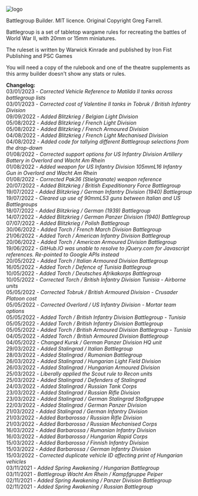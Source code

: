 ![logo](https://user-images.githubusercontent.com/34754152/139557079-2a69fc0e-8544-44b0-9d50-763c376f6f8c.png)

Battlegroup Builder. MIT licence. Original Copyright Greg Farrell.



Battlegroup is a set of tabletop wargame rules for recreating the battles of World War II, with 20mm or 15mm miniatures.

The ruleset is written by Warwick Kinrade and published by Iron Fist Publishing and PSC Games

You will need a copy of the rulebook and one of the theatre supplements as this army builder doesn't show any stats or rules.


**Changelog:**<br>
03/01/2023 - _Corrected Vehicle Reference to Matilda II tanks across battlegroup lists_<br>
03/01/2023 - _Corrected cost of Valentine II tanks in Tobruk / British Infantry Division_<br>
09/09/2022 - _Added Blitzkrieg / Belgian Light Division_<br>
05/08/2022 - _Added Blitzkrieg / French Light Division_<br>
05/08/2022 - _Added Blitzkrieg / French Armoured Division_<br>
04/08/2022 - _Added Blitzkrieg / French Light Mechanised Division_<br>
04/08/2022 - _Added code for tallying different Battlegroup selections from the drop-down_<br>
01/08/2022 - _Corrected support options for US Infantry Division Artillery Battery in Overlord and Wacht Am Rhein_<br>
01/08/2022 - _Added weapon for US Infantry Division 105mmL16 Infantry Gun in Overlord and Wacht Am Rhein_<br>
01/08/2022 - _Corrected Pak36 (Stielgranate) weapon reference_<br>
20/07/2022 - _Added Blitzkrieg / British Expeditionary Force Battlegroup_<br>
19/07/2022 - _Added Blitzkrieg / German Infantry Division (1940) Battlegroup_<br>
19/07/2022 - _Cleared up use of 90mmL53 guns between Italian and US Battlegroups_<br>
18/07/2022 - _Added Blitzkrieg / German (1939) Battlegroup_<br>
14/07/2022 - _Added Blitzkrieg / German Panzer Division (1940) Battlegroup_<br>
07/07/2022 - _Added Blitzkrieg / Polish Battlegroup_<br>
30/06/2022 - _Added Torch / French March Division Battlegroup_<br>
21/06/2022 - _Added Torch / American Infantry Division Battlegroup_<br>
20/06/2022 - _Added Torch / American Armoured Division Battlegroup_<br>
19/06/2022 - _GitHub.IO was unable to resolve to jQuery.com for Javascript references. Re-pointed to Google APIs instead_<br>
20/05/2022 - _Added Torch / Italian Armoured Division Battlegroup_<br>
16/05/2022 - _Added Torch / Defence of Tunisia Battlegroup_<br>
10/05/2022 - _Added Torch / Deutsches Afrikakorps Battlegroup_<br>
10/05/2022 - _Corrected Torch / British Infantry Division Tunisia - Airborne units_<br>
05/05/2022 - _Corrected Tobruk / British Armoured Division - Crusader Platoon cost_<br>
05/05/2022 - _Corrected Overlord / US Infantry Division - Mortar team options_<br>
05/05/2022 - _Added Torch / British Infantry Division Battlegroup - Tunisia_<br>
05/05/2022 - _Added Torch / British Infantry Division Battlegroup_<br>
05/05/2022 - _Added Torch / British Armoured Division Battlegroup - Tunisia_<br>
04/05/2022 - _Added Torch / British Armoured Division Battlegroup_<br>
04/05/2022 - _Changed Kursk / German Panzer Division HQ unit_<br>
29/03/2022 - _Added Stalingrad / Italian Battlegroup_<br>
28/03/2022 - _Added Stalingrad / Rumanian Battlegroup_<br>
26/03/2022 - _Added Stalingrad / Hungarian Light Field Division_<br>
26/03/2022 - _Added Stalingrad / Hungarian Armoured Division_<br>
25/03/2022 - _Liberally applied the Scout rule to Recon units_<br>
25/03/2022 - _Added Stalingrad / Defenders of Stalingrad_<br>
24/03/2022 - _Added Stalingrad / Russian Tank Corps_<br>
23/03/2022 - _Added Stalingrad / Russian Rifle Division_<br>
23/03/2022 - _Added Stalingrad / German Stalingrad Stoßgruppe_<br>
22/03/2022 - _Added Stalingrad / German Panzer Division_<br>
21/03/2022 - _Added Stalingrad / German Infantry Division_<br>
21/03/2022 - _Added Barbarossa / Russian Rifle Division_<br>
21/03/2022 - _Added Barbarossa / Russian Mechanised Corps_<br>
16/03/2022 - _Added Barbarossa / Rumanian Infantry Division_<br>
16/03/2022 - _Added Barbarossa / Hungarian Rapid Corps_<br>
15/03/2022 - _Added Barbarossa / Finnish Infantry Division_<br>
15/03/2022 - _Added Barbarossa / German Infantry Division_<br>
15/03/2022 - _Corrected duplicate vehicle ID affecting print of Hungarian vehicles_<br>
03/11/2021 - _Added Spring Awakening / Hungarian Battlegroup_<br>
03/11/2021 - _Battlegroup Wacht Am Rhein / Kampfgruppe Peiper_<br>
02/11/2021 - _Added Spring Awakening / Panzer Division Battlegroup_<br>
02/11/2021 - _Added Spring Awakening / Russian Battlegroup_
